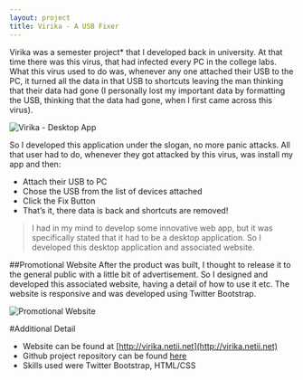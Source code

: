 ```yaml
---
layout: project
title: Virika - A USB Fixer
---
```


Virika was a semester project* that I developed back in university. At that time there was this virus, that had infected every PC in the college labs. What this virus used to do was, whenever any one attached their USB to the PC, it turned all the data in that USB to shortcuts leaving the man thinking that their data had gone (I personally lost my important data by formatting the USB, thinking that the data had gone, when I first came across this virus).

![Virika - Desktop App](http://i.imgur.com/yjm9eJb.png)

So I developed this application under the slogan, no more panic attacks. All that user had to do, whenever they got attacked by this virus,  was install my app and then:

* Attach their USB to PC
* Chose the USB from the list of devices attached
* Click the Fix Button
* That’s it, there data is back and shortcuts are removed!

>I had in my mind to develop some innovative web app, but it was specifically stated that it had to be a desktop application. So I developed this desktop application and associated website.

##Promotional Website
After the product was built, I thought to release it to the general public with a little bit of advertisement. So I designed and developed this associated website, having a detail of how to use it etc. The website is responsive and was developed using Twitter Bootstrap.

![Promotional Website](http://i.imgur.com/7MLeU9R.png)

#Additional Detail
- Website can be found at [http://virika.netii.net](http://virika.netii.net)
- Github project repository can be found [here](https://github.com/kamranahmedse/virika-a-USB-fixer)
- Skills used were Twitter Bootstrap, HTML/CSS